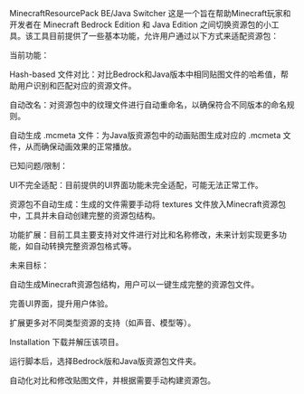 MinecraftResourcePack BE/Java Switcher
这是一个旨在帮助Minecraft玩家和开发者在 Minecraft Bedrock Edition 和 Java Edition 之间切换资源包的小工具。该工具目前提供了一些基本功能，允许用户通过以下方式来适配资源包：

当前功能：

Hash-based 文件对比：对比Bedrock和Java版本中相同贴图文件的哈希值，帮助用户识别和匹配对应的资源文件。

自动改名：对资源包中的纹理文件进行自动重命名，以确保符合不同版本的命名规则。

自动生成 .mcmeta 文件：为Java版资源包中的动画贴图生成对应的 .mcmeta 文件，从而确保动画效果的正常播放。

已知问题/限制：

UI不完全适配：目前提供的UI界面功能未完全适配，可能无法正常工作。

资源包不自动生成：生成的文件需要手动将 textures 文件放入Minecraft资源包中，工具并未自动创建完整的资源包结构。

功能扩展：目前工具主要支持对文件进行对比和名称修改，未来计划实现更多功能，如自动转换完整资源包格式等。

未来目标：

自动生成Minecraft资源包结构，用户可以一键生成完整的资源包文件。

完善UI界面，提升用户体验。

扩展更多对不同类型资源的支持（如声音、模型等）。

Installation
下载并解压该项目。

运行脚本后，选择Bedrock版和Java版资源包文件夹。

自动化对比和修改贴图文件，并根据需要手动构建资源包。

